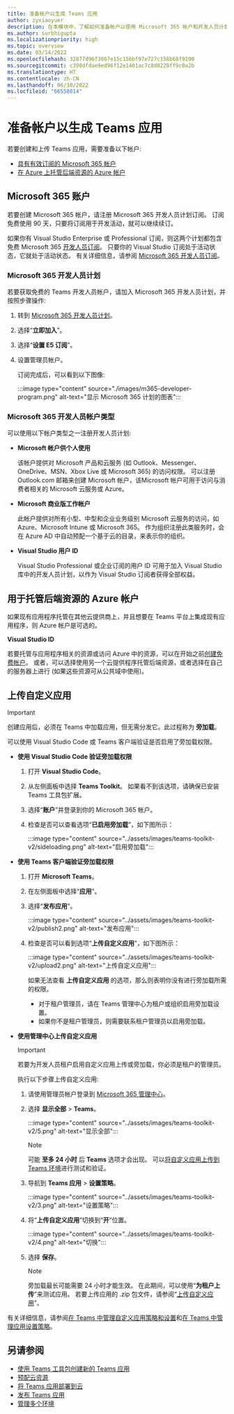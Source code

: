 ```yaml
---
title: 准备帐户以生成 Teams 应用
author: zyxiaoyuer
description: 在本模块中，了解如何准备帐户以使用 Microsoft 365 帐户和开发人员计划生成 Teams 应用。 用于托管后端资源的 Azure 帐户
ms.author: surbhigupta
ms.localizationpriority: high
ms.topic: overview
ms.date: 03/14/2022
ms.openlocfilehash: 32877d96f3867e15c156bf97e727c158b68f9190
ms.sourcegitcommit: c398dfdae9ed96f12e1401ac7c8d0228ff9c0a2b
ms.translationtype: HT
ms.contentlocale: zh-CN
ms.lasthandoff: 06/30/2022
ms.locfileid: "66558014"
---
```

# <a name="prepare-accounts-to-build-teams-apps"></a>准备帐户以生成 Teams 应用

若要创建和上传 Teams 应用，需要准备以下帐户:

* [具有有效订阅的 Microsoft 365 帐户](accounts.md#microsoft-365-account)
* [在 Azure 上托管后端资源的 Azure 帐户](accounts.md#azure-account-to-host-backend-resources)

## <a name="microsoft-365-account"></a>Microsoft 365 账户

若要创建 Microsoft 365 帐户，请注册 Microsoft 365 开发人员计划订阅。 订阅免费使用 90 天，只要将订阅用于开发活动，就可以继续续订。

如果你有 Visual Studio Enterprise 或 Professional 订阅，则这两个计划都包含免费 Microsoft 365 [开发人员订阅](https://aka.ms/MyVisualStudioBenefits)。 只要你的 Visual Studio 订阅处于活动状态，它就处于活动状态。 有关详细信息，请参阅 [Microsoft 365 开发人员订阅](https://developer.microsoft.com/microsoft-365/dev-program)。

### <a name="microsoft-365-developer-program"></a>Microsoft 365 开发人员计划

若要获取免费的 Teams 开发人员帐户，请加入 Microsoft 365 开发人员计划，并按照步骤操作:

1. 转到 [Microsoft 365 开发人员计划](https://developer.microsoft.com/microsoft-365/dev-program)。
2. 选择“**立即加入**”。
3. 选择“**设置 E5 订阅**”。
4. 设置管理员帐户。

   订阅完成后，可以看到以下图像:

    :::image type="content" source="./images/m365-developer-program.png" alt-text="显示 Microsoft 365 计划的图表":::

### <a name="microsoft-365-developer-account-types"></a>Microsoft 365 开发人员帐户类型

可以使用以下帐户类型之一注册开发人员计划:

* **Microsoft 帐户供个人使用**

    该帐户提供对 Microsoft 产品和云服务 (如 Outlook、Messenger、OneDrive、MSN、Xbox Live 或 Microsoft 365) 的访问权限。 可以注册 Outlook.com 邮箱来创建 Microsoft 帐户，该Microsoft 帐户可用于访问与消费者相关的 Microsoft 云服务或 Azure。

* **Microsoft 商业版工作帐户**

     此帐户提供对所有小型、中型和企业业务级别 Microsoft 云服务的访问，如 Azure、Microsoft Intune 或 Microsoft 365。 作为组织注册此类服务时，会在 Azure AD 中自动预配一个基于云的目录，来表示你的组织。

* **Visual Studio 用户 ID**

    Visual Studio Professional 或企业订阅的用户 ID 可用于加入 Visual Studio 库中的开发人员计划，以作为 Visual Studio 订阅者获得全部权益。

## <a name="azure-account-to-host-backend-resources"></a>用于托管后端资源的 Azure 帐户

如果现有应用程序托管在其他云提供商上，并且想要在 Teams 平台上集成现有应用程序，则 Azure 帐户是可选的。

**Visual Studio ID**

若要托管与应用程序相关的资源或访问 Azure 中的资源，可以在开始之前[创建免费帐户](https://azure.microsoft.com/free/)。 或者，可以选择使用另一个云提供程序托管后端资源，或者选择在自己的服务器上进行 (如果这些资源可从公共域中使用)。

## <a name="upload-custom-app"></a>上传自定义应用

> [!IMPORTANT]
> 创建应用后，必须在 Teams 中加载应用，但无需分发它。此过程称为 **旁加载**。

   可以使用 Visual Studio Code 或 Teams 客户端验证是否启用了旁加载权限。

* **使用 Visual Studio Code 验证旁加载权限**

    1. 打开 **Visual Studio Code**。
    2. 从左侧面板中选择 **Teams Toolkit**。 如果看不到该选项，请确保已安装 Teams 工具包扩展。
    3. 选择“**账户**”并登录到你的 Microsoft 365 帐户。
    4. 检查是否可以查看选项“**已启用旁加载**”，如下图所示：

       :::image type="content" source="../assets/images/teams-toolkit-v2/sideloading.png" alt-text="启用旁加载":::

* **使用 Teams 客户端验证旁加载权限**

    1. 打开 **Microsoft Teams**。
    2. 在左侧面板中选择“**应用**”。
    3. 选择“**发布应用**”。

       :::image type="content" source="../assets/images/teams-toolkit-v2/publish2.png" alt-text="发布应用":::

    4. 检查是否可以看到选项“**上传自定义应用**”，如下图所示：

       :::image type="content" source="../assets/images/teams-toolkit-v2/upload2.png" alt-text="上传自定义应用":::

        如果无法查看 **上传自定义应用** 的选项，那么则表明你没有进行旁加载所需的权限。

        * 对于租户管理员，请在 Teams 管理中心为租户或组织启用旁加载设置。
        * 如果你不是租户管理员，则需要联系租户管理员以启用旁加载。

* **使用管理中心上传自定义应用**

  > [!IMPORTANT]
  > 若要为开发人员租户启用自定义应用上传或旁加载，你必须是租户的管理员。

  执行以下步骤上传自定义应用:

  1. 请使用管理员帐户登录到 [Microsoft 365 管理中心](https://admin.microsoft.com/Adminportal/Home?source=applauncher#/homepage#/)。

  2. 选择 **显示全部** > **Teams**。

     :::image type="content" source="../assets/images/teams-toolkit-v2/5.png" alt-text="显示全部":::

     > [!Note]
     > 可能 **至多 24 小时** 后 **Teams** 选项才会出现。 可以[将自定义应用上传到 Teams 环境](/microsoftteams/upload-custom-apps)进行测试和验证。

  3. 导航到 **Teams 应用** > **设置策略**。

     :::image type="content" source="../assets/images/teams-toolkit-v2/3.png" alt-text="设置策略":::

  4. 将“**上传自定义应用**”切换到“**开**”位置。

     :::image type="content" source="../assets/images/teams-toolkit-v2/4.png" alt-text="切换":::

  5. 选择 **保存**。

     > [!Note]
     > 旁加载最长可能需要 24 小时才能生效。 在此期间，可以使用“**为租户上传**”来测试应用。 若要上传应用的 .zip 包文件，请参阅“[上传自定义应用](/microsoftteams/teams-app-setup-policies)”。

有关详细信息，请参阅[在 Teams 中管理自定义应用策略和设置](/microsoftteams/teams-custom-app-policies-and-settings)和[在 Teams 中管理应用设置策略](/microsoftteams/teams-app-setup-policies)。

## <a name="see-also"></a>另请参阅

* [使用 Teams 工具包创建新的 Teams 应用](create-new-project.md)
* [预配云资源](provision.md)
* [将 Teams 应用部署到云](deploy.md)
* [发布 Teams 应用](../concepts/deploy-and-publish/appsource/publish.md)
* [管理多个环境](TeamsFx-multi-env.md)
